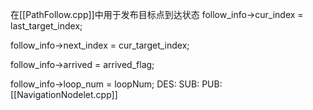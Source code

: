 在[[PathFollow.cpp]]中用于发布目标点到达状态
follow_info->cur_index = last_target_index;

follow_info->next_index = cur_target_index;

follow_info->arrived = arrived_flag;

follow_info->loop_num = loopNum;
DES:
SUB:
PUB:
	[[NavigationNodelet.cpp]]
	